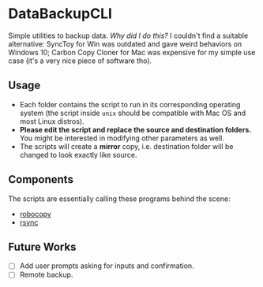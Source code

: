 # DataBackupCLI
Simple utilities to backup data. *Why did I do this?* I couldn't find a suitable alternative: SyncToy for Win was outdated and gave weird behaviors on Windows 10; Carbon Copy Cloner for Mac was expensive for my simple use case (it's a very nice piece of software tho). 

## Usage
- Each folder contains the script to run in its corresponding operating system (the script inside `unix` should be compatible with Mac OS and most Linux distros). 
- **Please edit the script and replace the source and destination folders.** You might be interested in modifying other parameters as well.
- The scripts will create a **mirror** copy, i.e. destination folder will be changed to look exactly like source. 

## Components
The scripts are essentially calling these programs behind the scene:
- [robocopy](https://docs.microsoft.com/en-us/windows-server/administration/windows-commands/robocopy)
- [rsync](https://www.man7.org/linux/man-pages/man1/rsync.1.html)

## Future Works
- [ ] Add user prompts asking for inputs and confirmation. 
- [ ] Remote backup. 
